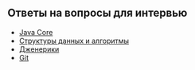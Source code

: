 ## Ответы на вопросы для интервью 

+ [Java Core](src/main/java/ru/job4j/JavaCore.md#JavaCore)
+ [Структуры данных и алгоритмы](src/main/java/ru/job4j/DataStructuresAndAlgorithms.md#DataStructuresAndAlgorithms)
+ [Дженерики](src/main/java/ru/job4j/Generics.md#Generics)
+ [Git](src/main/java/ru/job4j/Git.md#git)







